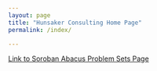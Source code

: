 ```yaml
---
layout: page
title: "Hunsaker Consulting Home Page"
permalink: /index/

---
```


[Link to Soroban Abacus Problem Sets Page](/SorobanAbacus/index) 